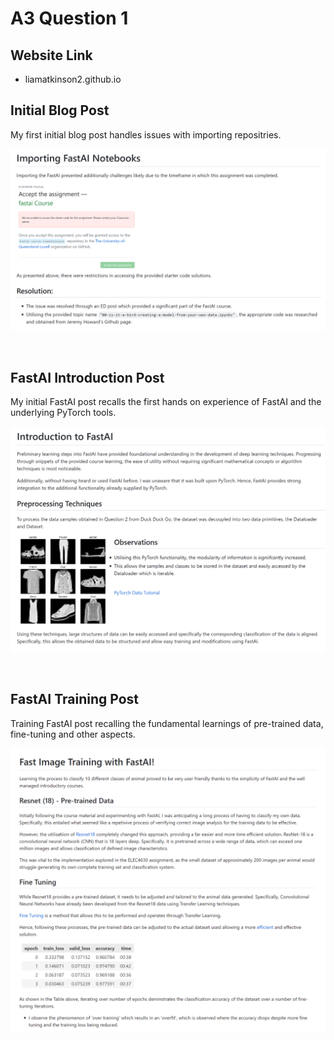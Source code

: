 # A3 Question 1

## Website Link
- liamatkinson2.github.io

## Initial Blog Post

My first initial blog post handles issues with importing repositries.

<kbd> <img src="/images/a1.png" 
     width="800" />
</kbd>

<br/>

## FastAI Introduction Post

My initial FastAI post recalls the first hands on experience of FastAI and the underlying PyTorch tools.

<kbd> <img src="/images/a3.png" 
     width="800" />
</kbd>
     
<br/>


## FastAI Training Post

Training FastAI post recalling the fundamental learnings of pre-trained data, fine-tuning and other aspects.

<kbd> <img src="/images/a5.png" 
     width="800" />
</kbd>


